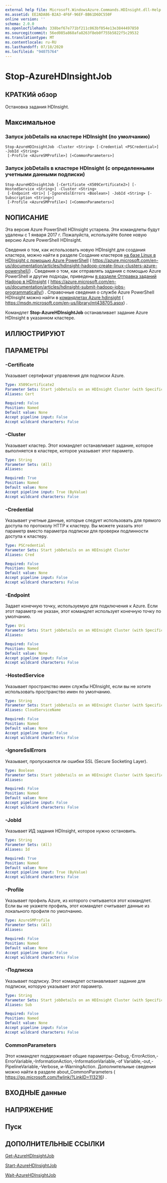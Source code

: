 ```yaml
---
external help file: Microsoft.WindowsAzure.Commands.HDInsight.dll-Help.xml
ms.assetid: EE2ADA86-B2A3-4F6F-96EF-BB61D6DC550F
online version: ''
schema: 2.0.0
ms.openlocfilehash: 338bef67e771bf211c063bf054e13e3844497850
ms.sourcegitcommit: 56ed085a868afa8263f8eb0f755b5822f5c29532
ms.translationtype: MT
ms.contentlocale: ru-RU
ms.lasthandoff: 07/18/2020
ms.locfileid: "94075764"
---
```

# Stop-AzureHDInsightJob

## КРАТКИй обзор
Остановка задания HDInsight.

## Максимальное

### Запуск jobDetails на кластере HDInsight (по умолчанию)
```
Stop-AzureHDInsightJob -Cluster <String> [-Credential <PSCredential>] -JobId <String>
 [-Profile <AzureSMProfile>] [<CommonParameters>]
```

### Запуск jobDetails в кластере HDInsight (с определенными учетными данными подписки)
```
Stop-AzureHDInsightJob [-Certificate <X509Certificate2>] [-HostedService <String>] -Cluster <String>
 [-Endpoint <Uri>] [-IgnoreSslErrors <Boolean>] -JobId <String> [-Subscription <String>]
 [-Profile <AzureSMProfile>] [<CommonParameters>]
```

## NОПИСАНИЕ
Эта версия Azure PowerShell HDInsight устарела.
Эти командлеты будут удалены с 1 января 2017 г.
Пожалуйста, используйте более новую версию Azure PowerShell HDInsight.

Сведения о том, как использовать новую HDInsight для создания кластера, можно найти в разделе Создание кластеров [на базе Linux в HDInsight с помощью Azure PowerShell](https://azure.microsoft.com/en-us/documentation/articles/hdinsight-hadoop-create-linux-clusters-azure-powershell/) ( https://azure.microsoft.com/en-us/documentation/articles/hdinsight-hadoop-create-linux-clusters-azure-powershell/) .
Сведения о том, как отправлять задания с помощью Azure PowerShell и другие подходы, приведены [в разделе Отправка заданий Hadoop в HDInsight](https://azure.microsoft.com/en-us/documentation/articles/hdinsight-submit-hadoop-jobs-programmatically/) ( https://azure.microsoft.com/en-us/documentation/articles/hdinsight-submit-hadoop-jobs-programmatically/) .
Справочные сведения о службе Azure PowerShell HDInsight можно найти в [командлетах Azure hdinsight](https://msdn.microsoft.com/en-us/library/mt438705.aspx) ( https://msdn.microsoft.com/en-us/library/mt438705.aspx) .

Командлет **Stop-AzureHDInsightJob** останавливает задание Azure HDInsight в указанном кластере.

## ИЛЛЮСТРИРУЮТ

## ПАРАМЕТРЫ

### -Certificate
Указывает сертификат управления для подписки Azure.

```yaml
Type: X509Certificate2
Parameter Sets: Start jobDetails on an HDInsight Cluster (with Specific Subscription Credential)
Aliases: Cert

Required: False
Position: Named
Default value: None
Accept pipeline input: False
Accept wildcard characters: False
```

### -Cluster
Указывает кластер.
Этот командлет останавливает задание, которое выполняется в кластере, которое указывает этот параметр.

```yaml
Type: String
Parameter Sets: (All)
Aliases: 

Required: True
Position: Named
Default value: None
Accept pipeline input: True (ByValue)
Accept wildcard characters: False
```

### -Credential
Указывает учетные данные, которые следует использовать для прямого доступа по протоколу HTTP к кластеру.
Вы можете указать этот параметр вместо параметра *подписки* для проверки подлинности доступа к кластеру.

```yaml
Type: PSCredential
Parameter Sets: Start jobDetails on an HDInsight Cluster
Aliases: Cred

Required: False
Position: Named
Default value: None
Accept pipeline input: False
Accept wildcard characters: False
```

### -Endpoint
Задает конечную точку, используемую для подключения к Azure.
Если этот параметр не указан, этот командлет использует конечную точку по умолчанию.

```yaml
Type: Uri
Parameter Sets: Start jobDetails on an HDInsight Cluster (with Specific Subscription Credential)
Aliases: 

Required: False
Position: Named
Default value: None
Accept pipeline input: False
Accept wildcard characters: False
```

### -HostedService
Указывает пространство имен службы HDInsight, если вы не хотите использовать пространство имен по умолчанию.

```yaml
Type: String
Parameter Sets: Start jobDetails on an HDInsight Cluster (with Specific Subscription Credential)
Aliases: CloudServiceName

Required: False
Position: Named
Default value: None
Accept pipeline input: False
Accept wildcard characters: False
```

### -IgnoreSslErrors
Указывает, пропускаются ли ошибки SSL (Secure Socketing Layer).

```yaml
Type: Boolean
Parameter Sets: Start jobDetails on an HDInsight Cluster (with Specific Subscription Credential)
Aliases: 

Required: False
Position: Named
Default value: None
Accept pipeline input: False
Accept wildcard characters: False
```

### -JobId
Указывает ИД задания HDInsight, которое нужно остановить.

```yaml
Type: String
Parameter Sets: (All)
Aliases: Id

Required: True
Position: Named
Default value: None
Accept pipeline input: True (ByValue)
Accept wildcard characters: False
```

### -Profile
Указывает профиль Azure, из которого считывается этот командлет.
Если вы не укажете профиль, этот командлет считывает данные из локального профиля по умолчанию.

```yaml
Type: AzureSMProfile
Parameter Sets: (All)
Aliases: 

Required: False
Position: Named
Default value: None
Accept pipeline input: False
Accept wildcard characters: False
```

### -Подписка
Указывает подписку.
Этот командлет останавливает задание для подписки, которую указывает этот параметр.

```yaml
Type: String
Parameter Sets: Start jobDetails on an HDInsight Cluster (with Specific Subscription Credential)
Aliases: Sub

Required: False
Position: Named
Default value: None
Accept pipeline input: False
Accept wildcard characters: False
```

### CommonParameters
Этот командлет поддерживает общие параметры:-Debug,-ErrorAction,-ErrorVariable,-InformationAction,-InformationVariable,-of Variable,-out,-PipelineVariable,-Verbose, и-WarningAction. Дополнительные сведения можно найти в разделе about_CommonParameters ( https://go.microsoft.com/fwlink/?LinkID=113216) .

## ВХОДНЫЕ данные

## НАПРЯЖЕНИЕ

## Пуск

## ДОПОЛНИТЕЛЬНЫЕ ССЫЛКИ

[Get-AzureHDInsightJob](./Get-AzureHDInsightJob.md)

[Start-AzureHDInsightJob](./Start-AzureHDInsightJob.md)

[Wait-AzureHDInsightJob](./Wait-AzureHDInsightJob.md)


